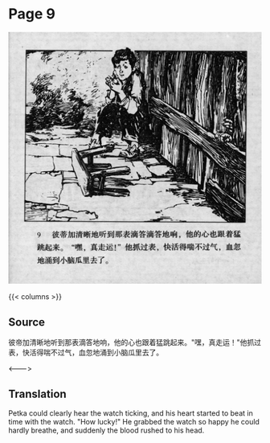 # Page 9

 ![biao page](./../../../images/biao/seifert0726_biao_0013_009.jpg)

{{< columns >}}

## Source

彼帝加清晰地听到那表滴答地响，他的心也跟着猛跳起来。"嘿，真走运！"他抓过表，快活得喘不过气，血忽地涌到小脑瓜里去了。

<--->

## Translation

Petka could clearly hear the watch ticking, and his heart started to beat in time with the watch. "How lucky!" He grabbed the watch so happy he could hardly breathe, and suddenly the blood rushed to his head.